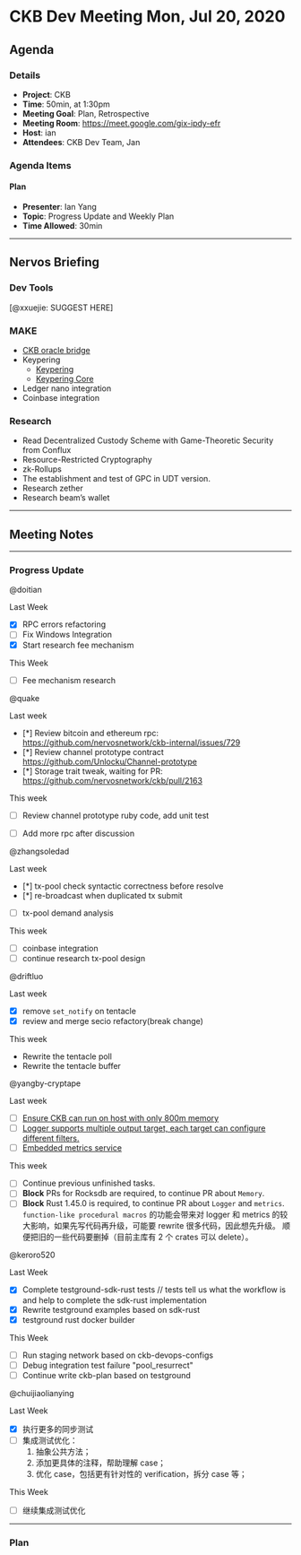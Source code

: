 # CKB Dev Meeting Mon, Jul 20, 2020

## Agenda

### Details

* **Project**: CKB
* **Time**: 50min, at 1:30pm
* **Meeting Goal**: Plan, Retrospective
* **Meeting Room**: https://meet.google.com/gix-ipdy-efr
* **Host**: ian
* **Attendees**: CKB Dev Team, Jan

### Agenda Items

#### Plan

* **Presenter**: Ian Yang
* **Topic**: Progress Update and Weekly Plan
* **Time Allowed**: 30min

---
## Nervos Briefing

### Dev Tools

[@xxuejie: SUGGEST HERE]

### MAKE

* [CKB oracle bridge](https://github.com/duanyytop/ckb-oracle-bridge)
* Keypering
    * [Keypering](https://github.com/liusong1111/keypering)
    * [Keypering Core](https://github.com/liusong1111/keypering-core)
* Ledger nano integration
* Coinbase integration

### Research

* Read Decentralized Custody Scheme with Game-Theoretic Security from Conflux
* Resource-Restricted Cryptography
* zk-Rollups
* The establishment and test of GPC in UDT version.
* Research zether
* Research beam’s wallet

---
## Meeting Notes

---
### Progress Update

@doitian

Last Week

* [x] RPC errors refactoring
* [ ] Fix Windows Integration
* [x] Start research fee mechanism

This Week

* [ ] Fee mechanism research

@quake

Last week

- [*] Review bitcoin and ethereum rpc: https://github.com/nervosnetwork/ckb-internal/issues/729
- [*] Review channel prototype contract https://github.com/Unlocku/Channel-prototype
- [*] Storage trait tweak, waiting for PR: https://github.com/nervosnetwork/ckb/pull/2163

This week

- [ ] Review channel prototype ruby code, add unit test
- [ ] Add more rpc after discussion


@zhangsoledad

Last week
- [*] tx-pool check syntactic correctness before resolve
- [*] re-broadcast when duplicated tx submit
- [ ] tx-pool demand analysis
 
This week
- [ ] coinbase integration
- [ ] continue research tx-pool design

@driftluo

Last week
- [x] remove `set_notify` on tentacle
- [x] review and merge secio refactory(break change)

This week
- Rewrite the tentacle poll
- Rewrite the tentacle buffer

@yangby-cryptape

Last week
- [ ] [Ensure CKB can run on host with only 800m memory](https://github.com/nervosnetwork/ckb-internal/issues/689)
- [ ] [Logger supports multiple output target, each target can configure different filters.](https://github.com/nervosnetwork/ckb-internal/issues/724)
- [ ] [Embedded metrics service](https://github.com/nervosnetwork/ckb-internal/issues/602)

This week
- [ ] Continue previous unfinished tasks.
- [ ] **Block** PRs for Rocksdb are required, to continue PR about `Memory`.
- [ ] **Block** Rust 1.45.0 is required, to continue PR about `Logger` and `metrics`.
  `function-like procedural macros` 的功能会带来对 logger 和 metrics 的较大影响，如果先写代码再升级，可能要 rewrite 很多代码，因此想先升级。
  顺便把旧的一些代码要删掉（目前主库有 2 个 crates 可以 delete）。

@keroro520


Last Week

  - [x] Complete testground-sdk-rust tests // tests tell us what the workflow is and help to complete the sdk-rust implementation
  - [x] Rewrite testground examples based on sdk-rust
  - [x] testground rust docker builder

This Week

  - [ ] Run staging network based on ckb-devops-configs
  - [ ] Debug integration test failure "pool_resurrect"
  - [ ] Continue write ckb-plan based on testground

@chuijiaolianying

Last Week

- [x] 执行更多的同步测试
- [ ] 集成测试优化：
    1. 抽象公共方法；
    2. 添加更具体的注释，帮助理解 case；
    3. 优化 case，包括更有针对性的 verification，拆分 case 等；
    
This Week
 - [ ] 继续集成测试优化

---
### Plan

